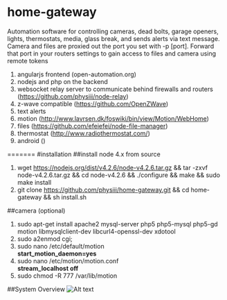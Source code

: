 # home-gateway
Automation software for controlling cameras, dead bolts, garage openers, lights, thermostats, media, glass break, and sends alerts via text message. Camera and files are proxied out the port you set with -p [port]. Forward that port in your routers settings to gain access to files and camera using remote tokens

1. angularjs frontend (open-automation.org)
2. nodejs and php on the backend
3. websocket relay server to communicate behind firewalls and routers (https://github.com/physiii/node-relay)
4. z-wave compatible (https://github.com/OpenZWave)
5. text alerts
6. motion (http://www.lavrsen.dk/foswiki/bin/view/Motion/WebHome)
7. files (https://github.com/efeiefei/node-file-manager)
8. thermostat (http://www.radiothermostat.com/)
9. android ()

=======
#installation
##install node 4.x from source
1. wget https://nodejs.org/dist/v4.2.6/node-v4.2.6.tar.gz && tar -zxvf node-v4.2.6.tar.gz && cd node-v4.2.6 && ./configure && make && sudo make install
2. git clone https://github.com/physiii/home-gateway.git && cd home-gateway && sh install.sh

##camera (optional)
1. sudo apt-get install apache2 mysql-server php5 php5-mysql php5-gd motion libmysqlclient-dev libcurl4-openssl-dev xdotool
2. sudo a2enmod cgi;
3. sudo nano /etc/default/motion
<br><b>start_motion_daemon=yes</b>
5. sudo nano /etc/motion/motion.conf
<br><b>stream_localhost off</b>
7. sudo chmod -R 777 /var/lib/motion

##System Overview
![Alt text](https://github.com/physiii/home-gateway/blob/master/screenshots/system%20overview.jpg?raw=true "system overview")

